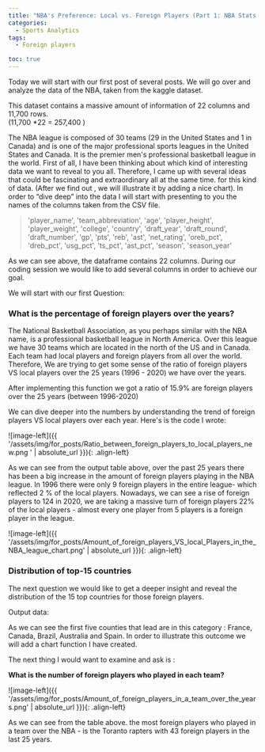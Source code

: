 ```yaml
---
title: "NBA's Preference: Local vs. Foreign Players (Part 1: NBA Stats Series)"
categories:
  - Sports Analytics
tags:
  - Foreign players

toc: true
---
```


Today we will start with our first post of several posts.  We will go over and analyze the data of the NBA,  taken from the kaggle dataset.

This dataset contains a massive amount of information of  22 columns and 11,700 rows.  
(11,700 *22 = 257,400 )

The NBA  league is composed of 30 teams (29 in the United States and 1 in Canada) and is one of the major professional sports leagues in the United States and Canada. It is the premier men's professional basketball league in the world.
First of all, I have been thinking about which kind of interesting data we want to reveal to you all.
Therefore, I came up with several ideas that could be fascinating and extraordinary all at the same time. for this kind of data.  (After we find out , we will illustrate  it by adding a nice chart).
In order to “dive deep” into the data I will start with  presenting to you the names of the columns  taken from the CSV file.

>'player_name', 'team_abbreviation', 'age', 'player_height', 'player_weight', 'college', 'country', 'draft_year', 'draft_round', 'draft_number', 'gp', 'pts', 'reb', 'ast', 'net_rating', 'oreb_pct', 'dreb_pct', 'usg_pct', 'ts_pct', 'ast_pct', 'season', 'season_year'


As we can see above, the dataframe contains 22 columns. During our coding session we would like to add several columns in order to achieve our goal. 


We will start with our first Question:

### **What is the percentage of foreign players over the years?**

The National Basketball Association, as you perhaps similar with the NBA name,  is a professional basketball league in North America. Over this league we have 30 teams which are located in the north of the US and in Canada. Each team had local players and foreign players from all over the world.
Therefore, We are trying to get some sense of the ratio of foreign players VS local players over the 25 years (1996 - 2020)  we have over the years.



After implementing this function we got a ratio of 15.9% are foreign players over the 25 years (between 1996-2020)

We can dive deeper into the numbers by understanding the trend of foreign players VS  local players over each year.
Here's is the code I wrote:
<script src="https://gist.github.com/AnalyticsForPleasure/de555af910f9aa51088b90049b99f4d5.js"></script>

![image-left]({{ '/assets/img/for_posts/Ratio_between_foreign_players_to_local_players_new.png
' | absolute_url }}){: .align-left} 


As we can see from the output table above, over the past 25 years there has been a big increase  in the amount of foreign players playing in the NBA league. In 1996 there were only 9 foreign players in the entire league- which reflected 2 % of the local players. Nowadays, we can see a rise of foreign players to 124 in 2020, we are taking a massive turn of foreign players 22% of the local players - almost every one player from 5 players is a foreign player in the league. 



![image-left]({{ '/assets/img/for_posts/Amount_of_foreign_players_VS_local_Players_in_the_NBA_league_chart.png' | absolute_url }}){: .align-left}






### Distribution of top-15 countries

The next question we would like to get a deeper insight and reveal the distribution of the 15 top countries for those foreign players.


<script src="https://gist.github.com/AnalyticsForPleasure/10d93beee6870dcfedaa245b04381758.js"></script>


Output data:








As we can see the first five counties that lead are in this category : France, Canada, Brazil, Australia and Spain.
In order to illustrate this outcome we will add a chart function I have created.




The next thing I would want to examine and ask is :

 **What is the number of foreign players who played in each team?**






<script src="https://gist.github.com/AnalyticsForPleasure/2fe01c16a01ac322abbdd2c2ec0b7fe7.js"></script>



![image-left]({{ '/assets/img/for_posts/Amount_of_foreign_players_in_a_team_over_the_years.png' | absolute_url }}){: .align-left} 


As we can see from the table above. the most foreign players who played in a team over the NBA - is the Toranto rapters with 43 foreign players in the last 25 years.